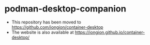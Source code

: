 # podman-desktop-companion

- This repository has been moved to <https://github.com/iongion/container-desktop>
- The website is also available at <https://iongion.github.io/container-desktop/>
